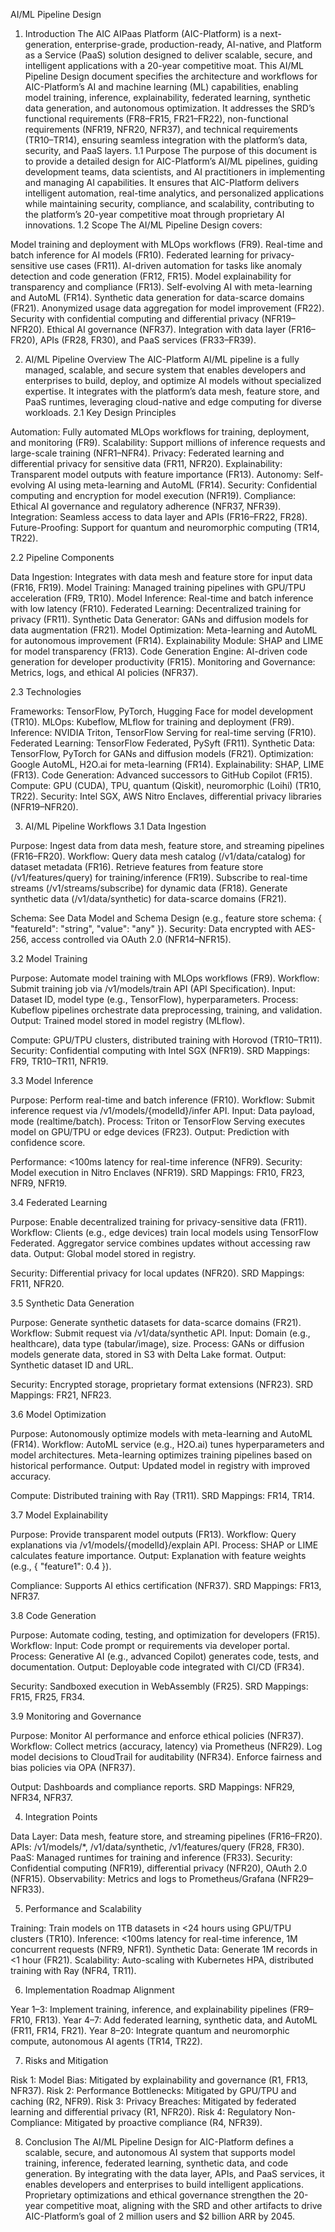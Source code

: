 AI/ML Pipeline Design
1. Introduction
The AIC AIPaas Platform (AIC-Platform) is a next-generation, enterprise-grade, production-ready, AI-native, and Platform as a Service (PaaS) solution designed to deliver scalable, secure, and intelligent applications with a 20-year competitive moat. This AI/ML Pipeline Design document specifies the architecture and workflows for AIC-Platform’s AI and machine learning (ML) capabilities, enabling model training, inference, explainability, federated learning, synthetic data generation, and autonomous optimization. It addresses the SRD’s functional requirements (FR8–FR15, FR21–FR22), non-functional requirements (NFR19, NFR20, NFR37), and technical requirements (TR10–TR14), ensuring seamless integration with the platform’s data, security, and PaaS layers.
1.1 Purpose
The purpose of this document is to provide a detailed design for AIC-Platform’s AI/ML pipelines, guiding development teams, data scientists, and AI practitioners in implementing and managing AI capabilities. It ensures that AIC-Platform delivers intelligent automation, real-time analytics, and personalized applications while maintaining security, compliance, and scalability, contributing to the platform’s 20-year competitive moat through proprietary AI innovations.
1.2 Scope
The AI/ML Pipeline Design covers:

Model training and deployment with MLOps workflows (FR9).
Real-time and batch inference for AI models (FR10).
Federated learning for privacy-sensitive use cases (FR11).
AI-driven automation for tasks like anomaly detection and code generation (FR12, FR15).
Model explainability for transparency and compliance (FR13).
Self-evolving AI with meta-learning and AutoML (FR14).
Synthetic data generation for data-scarce domains (FR21).
Anonymized usage data aggregation for model improvement (FR22).
Security with confidential computing and differential privacy (NFR19–NFR20).
Ethical AI governance (NFR37).
Integration with data layer (FR16–FR20), APIs (FR28, FR30), and PaaS services (FR33–FR39).

2. AI/ML Pipeline Overview
The AIC-Platform AI/ML pipeline is a fully managed, scalable, and secure system that enables developers and enterprises to build, deploy, and optimize AI models without specialized expertise. It integrates with the platform’s data mesh, feature store, and PaaS runtimes, leveraging cloud-native and edge computing for diverse workloads.
2.1 Key Design Principles

Automation: Fully automated MLOps workflows for training, deployment, and monitoring (FR9).
Scalability: Support millions of inference requests and large-scale training (NFR1–NFR4).
Privacy: Federated learning and differential privacy for sensitive data (FR11, NFR20).
Explainability: Transparent model outputs with feature importance (FR13).
Autonomy: Self-evolving AI using meta-learning and AutoML (FR14).
Security: Confidential computing and encryption for model execution (NFR19).
Compliance: Ethical AI governance and regulatory adherence (NFR37, NFR39).
Integration: Seamless access to data layer and APIs (FR16–FR22, FR28).
Future-Proofing: Support for quantum and neuromorphic computing (TR14, TR22).

2.2 Pipeline Components

Data Ingestion: Integrates with data mesh and feature store for input data (FR16, FR19).
Model Training: Managed training pipelines with GPU/TPU acceleration (FR9, TR10).
Model Inference: Real-time and batch inference with low latency (FR10).
Federated Learning: Decentralized training for privacy (FR11).
Synthetic Data Generator: GANs and diffusion models for data augmentation (FR21).
Model Optimization: Meta-learning and AutoML for autonomous improvement (FR14).
Explainability Module: SHAP and LIME for model transparency (FR13).
Code Generation Engine: AI-driven code generation for developer productivity (FR15).
Monitoring and Governance: Metrics, logs, and ethical AI policies (NFR37).

2.3 Technologies

Frameworks: TensorFlow, PyTorch, Hugging Face for model development (TR10).
MLOps: Kubeflow, MLflow for training and deployment (FR9).
Inference: NVIDIA Triton, TensorFlow Serving for real-time serving (FR10).
Federated Learning: TensorFlow Federated, PySyft (FR11).
Synthetic Data: TensorFlow, PyTorch for GANs and diffusion models (FR21).
Optimization: Google AutoML, H2O.ai for meta-learning (FR14).
Explainability: SHAP, LIME (FR13).
Code Generation: Advanced successors to GitHub Copilot (FR15).
Compute: GPU (CUDA), TPU, quantum (Qiskit), neuromorphic (Loihi) (TR10, TR22).
Security: Intel SGX, AWS Nitro Enclaves, differential privacy libraries (NFR19–NFR20).

3. AI/ML Pipeline Workflows
3.1 Data Ingestion

Purpose: Ingest data from data mesh, feature store, and streaming pipelines (FR16–FR20).
Workflow:
Query data mesh catalog (/v1/data/catalog) for dataset metadata (FR16).
Retrieve features from feature store (/v1/features/query) for training/inference (FR19).
Subscribe to real-time streams (/v1/streams/subscribe) for dynamic data (FR18).
Generate synthetic data (/v1/data/synthetic) for data-scarce domains (FR21).


Schema: See Data Model and Schema Design (e.g., feature store schema: { "featureId": "string", "value": "any" }).
Security: Data encrypted with AES-256, access controlled via OAuth 2.0 (NFR14–NFR15).

3.2 Model Training

Purpose: Automate model training with MLOps workflows (FR9).
Workflow:
Submit training job via /v1/models/train API (API Specification).
Input: Dataset ID, model type (e.g., TensorFlow), hyperparameters.
Process: Kubeflow pipelines orchestrate data preprocessing, training, and validation.
Output: Trained model stored in model registry (MLflow).


Compute: GPU/TPU clusters, distributed training with Horovod (TR10–TR11).
Security: Confidential computing with Intel SGX (NFR19).
SRD Mappings: FR9, TR10–TR11, NFR19.

3.3 Model Inference

Purpose: Perform real-time and batch inference (FR10).
Workflow:
Submit inference request via /v1/models/{modelId}/infer API.
Input: Data payload, mode (realtime/batch).
Process: Triton or TensorFlow Serving executes model on GPU/TPU or edge devices (FR23).
Output: Prediction with confidence score.


Performance: <100ms latency for real-time inference (NFR9).
Security: Model execution in Nitro Enclaves (NFR19).
SRD Mappings: FR10, FR23, NFR9, NFR19.

3.4 Federated Learning

Purpose: Enable decentralized training for privacy-sensitive data (FR11).
Workflow:
Clients (e.g., edge devices) train local models using TensorFlow Federated.
Aggregator service combines updates without accessing raw data.
Output: Global model stored in registry.


Security: Differential privacy for local updates (NFR20).
SRD Mappings: FR11, NFR20.

3.5 Synthetic Data Generation

Purpose: Generate synthetic datasets for data-scarce domains (FR21).
Workflow:
Submit request via /v1/data/synthetic API.
Input: Domain (e.g., healthcare), data type (tabular/image), size.
Process: GANs or diffusion models generate data, stored in S3 with Delta Lake format.
Output: Synthetic dataset ID and URL.


Security: Encrypted storage, proprietary format extensions (NFR23).
SRD Mappings: FR21, NFR23.

3.6 Model Optimization

Purpose: Autonomously optimize models with meta-learning and AutoML (FR14).
Workflow:
AutoML service (e.g., H2O.ai) tunes hyperparameters and model architectures.
Meta-learning optimizes training pipelines based on historical performance.
Output: Updated model in registry with improved accuracy.


Compute: Distributed training with Ray (TR11).
SRD Mappings: FR14, TR14.

3.7 Model Explainability

Purpose: Provide transparent model outputs (FR13).
Workflow:
Query explanations via /v1/models/{modelId}/explain API.
Process: SHAP or LIME calculates feature importance.
Output: Explanation with feature weights (e.g., { "feature1": 0.4 }).


Compliance: Supports AI ethics certification (NFR37).
SRD Mappings: FR13, NFR37.

3.8 Code Generation

Purpose: Automate coding, testing, and optimization for developers (FR15).
Workflow:
Input: Code prompt or requirements via developer portal.
Process: Generative AI (e.g., advanced Copilot) generates code, tests, and documentation.
Output: Deployable code integrated with CI/CD (FR34).


Security: Sandboxed execution in WebAssembly (FR25).
SRD Mappings: FR15, FR25, FR34.

3.9 Monitoring and Governance

Purpose: Monitor AI performance and enforce ethical policies (NFR37).
Workflow:
Collect metrics (accuracy, latency) via Prometheus (NFR29).
Log model decisions to CloudTrail for auditability (NFR34).
Enforce fairness and bias policies via OPA (NFR37).


Output: Dashboards and compliance reports.
SRD Mappings: NFR29, NFR34, NFR37.

4. Integration Points

Data Layer: Data mesh, feature store, and streaming pipelines (FR16–FR20).
APIs: /v1/models/*, /v1/data/synthetic, /v1/features/query (FR28, FR30).
PaaS: Managed runtimes for training and inference (FR33).
Security: Confidential computing (NFR19), differential privacy (NFR20), OAuth 2.0 (NFR15).
Observability: Metrics and logs to Prometheus/Grafana (NFR29–NFR33).

5. Performance and Scalability

Training: Train models on 1TB datasets in <24 hours using GPU/TPU clusters (TR10).
Inference: <100ms latency for real-time inference, 1M concurrent requests (NFR9, NFR1).
Synthetic Data: Generate 1M records in <1 hour (FR21).
Scalability: Auto-scaling with Kubernetes HPA, distributed training with Ray (NFR4, TR11).

6. Implementation Roadmap Alignment

Year 1–3: Implement training, inference, and explainability pipelines (FR9–FR10, FR13).
Year 4–7: Add federated learning, synthetic data, and AutoML (FR11, FR14, FR21).
Year 8–20: Integrate quantum and neuromorphic compute, autonomous AI agents (TR14, TR22).

7. Risks and Mitigation

Risk 1: Model Bias: Mitigated by explainability and governance (R1, FR13, NFR37).
Risk 2: Performance Bottlenecks: Mitigated by GPU/TPU and caching (R2, NFR9).
Risk 3: Privacy Breaches: Mitigated by federated learning and differential privacy (R1, NFR20).
Risk 4: Regulatory Non-Compliance: Mitigated by proactive compliance (R4, NFR39).

8. Conclusion
The AI/ML Pipeline Design for AIC-Platform defines a scalable, secure, and autonomous AI system that supports model training, inference, federated learning, synthetic data, and code generation. By integrating with the data layer, APIs, and PaaS services, it enables developers and enterprises to build intelligent applications. Proprietary optimizations and ethical governance strengthen the 20-year competitive moat, aligning with the SRD and other artifacts to drive AIC-Platform’s goal of 2 million users and $2 billion ARR by 2045.